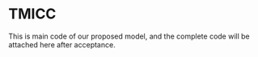 # TMICC
This is main code of our proposed model, and the complete code will be attached here after acceptance.
